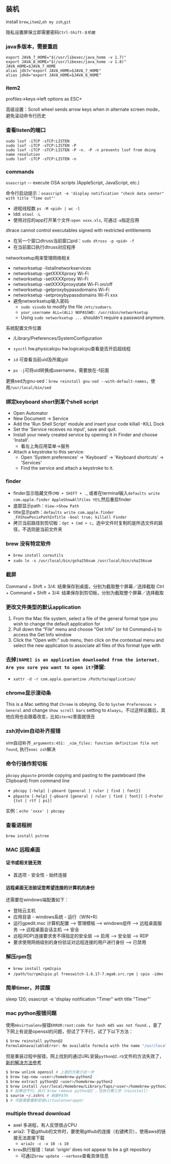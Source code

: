 ## 装机
install `brew`,`item2`,`oh my zsh`,`git`

隐私设置屏保立即需要密码`Ctrl-Shift-关机健`

### java多版本，需要重启
```
export JAVA_7_HOME="$(/usr/libexec/java_home -v 1.7)"
export JAVA_8_HOME="$(/usr/libexec/java_home -v 1.8)"
JAVA_HOME=$JAVA_7_HOME
alias jdk7="export JAVA_HOME=$JAVA_7_HOME"
alias jdk8="export JAVA_HOME=$JAVA_8_HOME"
```

### item2
profiles->keys->left options as ESC+

高级设置：Scroll wheel sends arrow keys when in alternate screen mode，避免滚动命令行历史

### 查看listen的端口
```
sudo lsof -iTCP -sTCP:LISTEN
sudo lsof -iTCP -sTCP:LISTEN -P
sudo lsof -iTCP -sTCP:LISTEN -P -n. -P -n prevents lsof from doing name resolution
sudo lsof -iTCP -sTCP:LISTEN -n
```

### commands

`osascript` -- execute OSA scripts (AppleScript, JavaScript, etc.)

命令行启动提示：`osascript -e 'display notification "check data center" with title "Time out"'`

- 进程线程数 `ps -M <pid> | wc -l`
- ldd: `otool -L`
- 使用对应的app打开某个文件:`open xxxx.xls`, 可通过`-a`指定应用

dtrace cannot control executables signed with restricted entitlements
- 在另一个窗口dtruss当前窗口pid：`sudo dtruss -p <pid> -f`
- 在当前窗口执行dtruss对应程序

networksetup用来管理网络相关
- networksetup -listallnetworkservices
- networksetup -getXXXXproxy Wi-Fi
- networksetup -setXXXXproxy Wi-Fi
- networksetup -setXXXXproxystate Wi-Fi on/off
- networksetup -getproxybypassdomains Wi-Fi
- networksetup -setproxybypassdomains Wi-Fi xxx
- 避免networksetup输入密码
    - `sudo visudo` to modify the file `/etc/sudoers`.
    - `your_username ALL=(ALL) NOPASSWD: /usr/sbin/networksetup`
    - Using `sudo networksetup ...` shouldn't require a password anymore.

系统配置文件位置
- /Library/Preferences/SystemConfiguration

- `sysctl` hw.physicalcpu hw.logicalcpu查看是否开启超线程
- `id` 可查看当前uid及所属gid
- `ps -j`可将uid转换成username，需要放在-f前面

更换sed为gnu-sed：`brew reinstall gnu-sed --with-default-names`，使用`/usr/local/bin/sed`


### 绑定keyboard short到某个shell script
- Open Automator
- New Document -> Service
- Add the 'Run Shell Script' module and insert your code killall -KILL Dock
- Set the 'Service receives no input', save and quit.
- Install your newly created service by opening it in Finder and choose 'Install'.
    - 看左上角应用菜单->服务
- Attach a keystroke to this service:
    - Open 'System preferences' -> 'Keyboard' -> 'Keyboard shortcuts' -> 'Services'
    - Find the service and attach a keystroke to it.


### finder
- finder显示隐藏文件`CMD + SHIFT + .`, 或者在terminal输入`defaults write com.apple.finder AppleShowAllFiles YES`,然后重启finder
- 底部显示path：`View->Show Path`
- title显示path：`defaults write com.apple.finder _FXShowPosixPathInTitle -bool true; killall Finder`
- 拷贝当前路径到剪切板：`Opt + Cmd + c`，选中文件时复制的是所选文件的路径，不选则是当前文件夹
### brew 没有特定软件
- `brew install coreutils`
- `sudo ln -s /usr/local/bin/gsha256sum /usr/local/bin/sha256sum`

### 截屏
Command + Shift + 3/4: 结果保存到桌面，分别为截取整个屏幕／选择截取
Ctrl + Command + Shift + 3/4: 结果保存到剪切板，分别为截取整个屏幕／选择截取

### 更改文件类型的默认application
1. From the Mac file system, select a file of the general format type you wish to change the default application for
2. Pull down the “File” menu and choose “Get Info” (or hit Command+i) to access the Get Info window
3. Click the “Open with:” sub menu, then click on the contextual menu and select the new application to associate all files of this format type with

### 去掉`[NAME] is an application downloaded from the internet. Are you sure you want to open it?`弹窗:
- `xattr -d -r com.apple.quarantine /Path/to/application/`

### chrome显示滚动条
This is a Mac setting that `Chrome` is obeying. Go to `System Preferences > General` and change `Show scroll bars` setting to `Always`。不过这样设置后，其他应用也会跟着改变，比如`iterm2`里面就很丑

### zsh对vim自动补齐报错
vim自动补齐`_arguments:451: _vim_files: function definition file not found`, 执行`exec zsh`解决

### 命令行操作剪切板
`pbcopy` `pbpaste` provide copying and pasting to the pasteboard (the Clipboard) from command line
- `pbcopy [-help] [-pboard {general | ruler | find | font}]`
- `pbpaste [-help] [-pboard {general | ruler | find | font}] [-Prefer {txt | rtf | ps}]`

实例：`echo 'xxxx' | pbcopy`

### 查看进程树
`brew install pstree`

### MAC 远程桌面
#### 证书或相关链无效
- 首选项 - 安全性 - 始终连接

#### 远程桌面无法验证您希望连接的计算机的身份
还需要在windows端配置如下：
- 登陆云主机
- 应用目录 - windows系统 - 运行（WIN+R）
- 运行gpedit.msc 计算机配置 —> 管理模板 —> windows组件 —> 远程桌面服务 —> 远程桌面会话主机 —> 安全
- 远程(RDP)连接要求舍不得指定的安全层 —> 启用 —> 安全层 —> RDP
- 要求使用网络级别的身份验证对远程连接的用户进行身份 —> 已禁用

### 解压rpm包
- `brew install rpm2cpio`
- `/path/to/rpm2cpio.pl freeswitch-1.6.17-7.mga6.src.rpm | cpio -idmv`

### 简单timer，并提醒
sleep 120; osascript -e 'display notification "Timer" with title "Timer"'

### mac python报错问题
使用`mkvirtualenv`报错`ERROR:root:code for hash md5 was not found.`，查了下网上有说是openssl的问题，但试了下不行，试了下以下方法：
```bash
$ brew reinstall python@2
FormulaUnavailableError: No available formula with the name "/usr/local/opt/python@2/.brew/python@2.rb"
```
但是重装过程中报错，网上找到的通过URL安装`python@2.rb`文件的方法失效了，[新的解决方法参考](https://stackoverflow.com/a/63725223)
```bash
$ brew unlink openssl # 上面的方案少这一步
$ brew tap-new <user>/homebrew-python2
$ brew extract python@2 <user>/homebrew-python2
$ brew install /usr/local/Homebrew/Library/Taps/<user>/homebrew-python2/Formula/python@2.7.17.rb
$ # 如果还不行，执行`brew remove python@2`，在执行第三步（reinstall）
$ source ~/.zshrc # 刷新PATH
$ # 可能需要重新安装virtualenvwrapper
```

### multiple thread download
- axel 多进程，有人反馈很占CPU
- aria2: 下载github的文件时，要使用github的连接（右键拷贝），使用aws的链接无法直接下载
    - `aria2c -c -x 10 -s 10`
- `brew`执行报错：fatal: 'origin' does not appear to be a git repository
    - 可通过`brew update --verbose`查看具体信息

